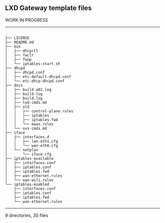 ## LXD Gateway template files

WORK IN PROGRESS
***
    .
    ├── LICENSE
    ├── README.md
    ├── bin
    │   ├── dhcpctl
    │   ├── fwclr
    │   ├── fwup
    │   └── iptables-start.sh
    ├── dhcpd
    │   ├── dhcpd.conf
    │   ├── etc-default-dhcpd.conf
    │   └── etc-dhcp-dhcpd.conf
    ├── docs
    │   ├── build-a02.log
    │   ├── build-log
    │   ├── build.log
    │   ├── lxd-cmds.md
    │   ├── old
    │   │   ├── control-plane.rules
    │   │   ├── iptables
    │   │   ├── iptables.fwd
    │   │   └── maas.rules
    │   └── ovs-cmds.md
    ├── iface
    │   ├── interfaces.d
    │   │   ├── lan-eth1.cfg
    │   │   └── wan-eth0.cfg
    │   └── netplan
    │       └── iface.cfg
    ├── iptables-available
    │   ├── interfaces.conf
    │   ├── iptables.conf
    │   ├── iptables.fwd
    │   ├── wan-ethernet.rules
    │   └── wan-wifi.rules
    └── iptables-enabled
        ├── interfaces.conf
        ├── iptables.conf
        ├── iptables.fwd
        └── wan-ethernet.rules
***

9 directories, 30 files
